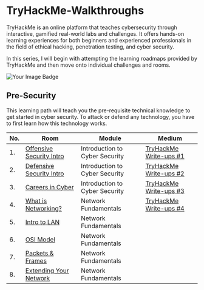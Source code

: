 # TryHackMe-Walkthroughs
TryHackMe is an online platform that teaches cybersecurity through interactive, gamified real-world labs and challenges. It offers hands-on learning experiences for both beginners and experienced professionals in the field of ethical hacking, penetration testing, and cyber security.

In this series, I will begin with attempting the learning roadmaps provided by TryHackMe and then move onto individual challenges and rooms.

<img src="https://tryhackme-badges.s3.amazonaws.com/NoxushunterKSN.png" alt="Your Image Badge" />

## Pre-Security
This learning path will teach you the pre-requisite technical knowledge to get started in cyber security. To attack or defend any technology, you have to first learn how this technology works.

|No. |Room              |Module               |Medium                 |
|----|------------------|---------------------|-----------------------|
|1.  |<a href="https://github.com/sai-kantamuneni/TryHackMe-Walkthroughs/tree/main/Pre-Security/Introduction%20to%20Cyber%20Security/Offensive%20Security%20Intro">Offensive Security Intro</a>|Introduction to Cyber Security|<a href="https://medium.com/@sai.kantamuneni/tryhackme-write-ups-1-offensive-security-intro-fb210ef94539">TryHackMe Write-ups #1</a>|
|2.  |<a href="https://github.com/sai-kantamuneni/TryHackMe-Walkthroughs/tree/main/Pre-Security/Introduction%20to%20Cyber%20Security/Defensive%20Security%20Intro">Defensive Security Intro</a>|Introduction to Cyber Security|<a href="https://medium.com/@sai.kantamuneni/tryhackme-write-ups-2-defensive-security-intro-48e15ae74dcb">TryHackMe Write-ups #2</a>|
|3.  |<a href="https://github.com/sai-kantamuneni/TryHackMe-Walkthroughs/tree/main/Pre-Security/Introduction%20to%20Cyber%20Security/Careers%20in%20Cyber">Careers in Cyber</a>|Introduction to Cyber Security|<a href="https://medium.com/@sai.kantamuneni/32c5b6d13c99">TryHackMe Write-ups #3</a>|
|4.  |<a href="https://github.com/sai-kantamuneni/TryHackMe-Walkthroughs/tree/main/Pre-Security/Network%20Fundamentals/What%20is%20Networking">What is Networking?</a>|Network Fundamentals|<a href="https://medium.com/@sai.kantamuneni/tryhackme-write-ups-4-what-is-networking-919a97edf5f0">TryHackMe Write-ups #4</a>|
|5.  |<a href="https://github.com/sai-kantamuneni/TryHackMe-Walkthroughs/tree/main/Pre-Security/Network%20Fundamentals/Intro%20to%20LAN">Intro to LAN </a>|Network Fundamentals|<a href=""></a>|
|6.  |<a href="https://github.com/sai-kantamuneni/TryHackMe-Walkthroughs/tree/main/Pre-Security/Network%20Fundamentals/OSI%20Model">OSI Model</a>|Network Fundamentals|<a href=""></a>|
|7.  |<a href="">Packets & Frames</a>|Network Fundamentals|<a href=""></a>|
|8.  |<a href="">Extending Your Network</a>|Network Fundamentals|<a href=""></a>|
